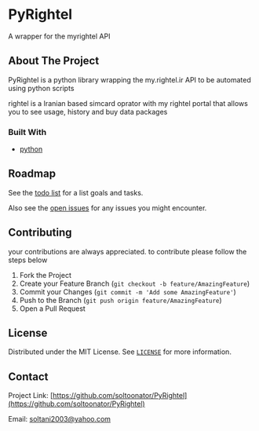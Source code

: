 # PyRightel
A wrapper for the myrightel API



## About The Project
PyRightel is a python library wrapping the my.rightel.ir API to be automated using python scripts

rightel is a Iranian based simcard oprator with my rightel portal that allows you to see usage, history and buy data packages


### Built With
- [python](https://www.python.org)


## Roadmap
See the [todo list](https://github.com/wasi-master/sponsorblock.py/blob/main/TODO.md) for a list goals and tasks.

Also see the [open issues](https://github.com/soltoonator/PyRightel/issues) for any issues you might encounter.


## Contributing
your contributions are always appreciated. to contribute please follow the steps below

1. Fork the Project
2. Create your Feature Branch (`git checkout -b feature/AmazingFeature`)
3. Commit your Changes (`git commit -m 'Add some AmazingFeature'`)
4. Push to the Branch (`git push origin feature/AmazingFeature`)
5. Open a Pull Request


## License
Distributed under the MIT License. See [`LICENSE`](LICENSE) for more information.

## Contact
Project Link: [https://github.com/soltoonator/PyRightel](https://github.com/soltoonator/PyRightel)

Email: [soltani2003@yahoo.com](mailto:soltani2003@yahoo.com)
